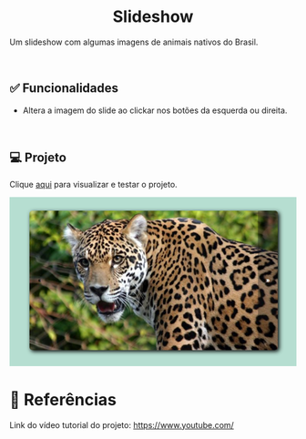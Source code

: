 <h1 align="center">Slideshow</h1>
<p>Um slideshow com algumas imagens de animais nativos do Brasil.</p><br>

<h2>✅ Funcionalidades</h2>
<ul>
<li>Altera a imagem do slide ao clickar nos botões da esquerda ou direita.</li>
</ul><br>

<h2>💻 Projeto</h2>

<p>Clique <a href="https://thainno.github.io/Slideshow/">aqui</a> para visualizar e testar o projeto.</p

<img src="https://github.com/Thainno/Slideshow/blob/main/Images/slideshow.png"></img><br>

### 

<h1>🔗 Referências</h1>
<p>Link do vídeo tutorial do projeto: <a href="https://www.youtube.com/watch?v=csNYVAS2ex8&list=PLDgemkIT111AzoS1rB61sgMJbsEA4pyD2&index=5"</a>https://www.youtube.com/</p>




